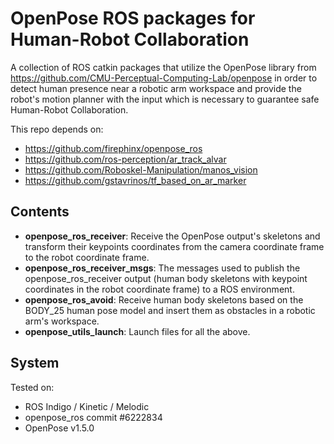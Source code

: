 # OpenPose ROS packages for Human-Robot Collaboration

A collection of ROS catkin packages that utilize the OpenPose library from https://github.com/CMU-Perceptual-Computing-Lab/openpose in order to detect human presence near a robotic arm workspace and provide the robot's motion planner with the input which is necessary to guarantee safe Human-Robot Collaboration.

This repo depends on:

* https://github.com/firephinx/openpose_ros
* https://github.com/ros-perception/ar_track_alvar
* https://github.com/Roboskel-Manipulation/manos_vision
* https://github.com/gstavrinos/tf_based_on_ar_marker


## Contents

* **openpose_ros_receiver**: Receive the OpenPose output's skeletons and transform their keypoints coordinates from the camera coordinate frame to the robot coordinate frame.
* **openpose_ros_receiver_msgs**: The messages used to publish the openpose_ros_receiver output (human body skeletons with keypoint coordinates in the robot coordinate frame) to a ROS environment. 
* **openpose_ros_avoid**: Receive human body skeletons based on the BODY_25 human pose model and insert them as obstacles in a robotic arm's workspace.
* **openpose_utils_launch**: Launch files for all the above.

## System

Tested on:
* ROS Indigo / Kinetic / Melodic
* openpose_ros commit #6222834
* OpenPose v1.5.0
